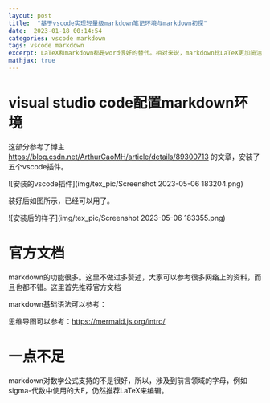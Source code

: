 ```yaml
---
layout: post
title:  "基于vscode实现轻量级markdown笔记环境与markdown初探"
date:  2023-01-18 00:14:54
categories: vscode markdown
tags: vscode markdown
excerpt: LaTeX和markdown都是word很好的替代。相对来说，markdown比LaTeX更加简洁，不过正式文档还是用LaTeX来写吧~
mathjax: true
---
```


# visual studio code配置markdown环境

这部分参考了博主 https://blog.csdn.net/ArthurCaoMH/article/details/89300713 的文章，安装了五个vscode插件。

![安装的vscode插件](img/tex_pic/Screenshot 2023-05-06 183204.png)

装好后如图所示，已经可以用了。

![安装后的样子](img/tex_pic/Screenshot 2023-05-06 183355.png)

# 官方文档

markdown的功能很多。这里不做过多赘述，大家可以参考很多网络上的资料，而且也都不错。这里首先推荐官方文档

markdown基础语法可以参考：

思维导图可以参考：https://mermaid.js.org/intro/

# 一点不足

markdown对数学公式支持的不是很好，所以，涉及到前言领域的字母，例如sigma-代数中使用的大F，仍然推荐LaTeX来编辑。

